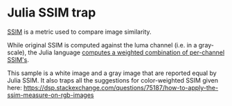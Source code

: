 # Julia SSIM trap

[SSIM](https://en.wikipedia.org/wiki/Structural_similarity) is a metric used to compare image similarity.

While original SSIM is computed against the luma channel (i.e. in a gray-scale),
the Julia language [computes a weighted combination of per-channel SSIM's](https://github.com/JuliaImages/ImageQualityIndexes.jl/blob/e014cee9bef7023a1047b6eb0cbe49fbf28f2fed/src/ssim.jl#L39-L41).

This sample is a white image and a gray image that are reported equal by Julia SSIM.
It also traps all the suggestions for color-weighted SSIM given here:
https://dsp.stackexchange.com/questions/75187/how-to-apply-the-ssim-measure-on-rgb-images

